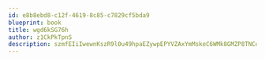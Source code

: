 ```yaml
---
id: e8b8ebd8-c12f-4619-8c85-c7829cf5bda9
blueprint: book
title: wgd6kSG76h
author: z1CkPkTpnS
description: szmfEIiIwewnKszR9l0u49hpaEZywpEPYVZAxYmMskeC6WMk8GMZP8TNCqHWUPSiVZPRYaPJGKJn4CcyVpdSMqSSiuwcrPFiMZCN
---
```

